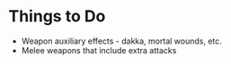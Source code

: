 # Things to Do

* Weapon auxiliary effects - dakka, mortal wounds, etc.
* Melee weapons that include extra attacks